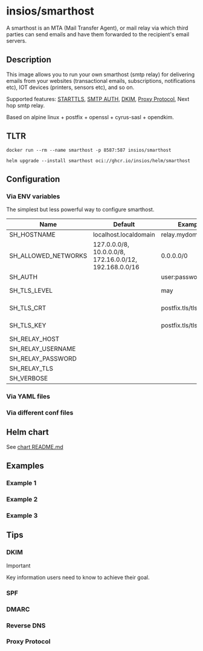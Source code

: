 # insios/smarthost

A smarthost is an MTA (Mail Transfer Agent), or mail relay via which third
parties can send emails and have them forwarded to the recipient's email
servers.

## Description

This image allows you to run your own smarthost (smtp relay) for delivering
emails from your websites (transactional emails, subscriptions, notifications
etc), IOT devices (printers, sensors etc), and so on.

Supported features:
    [STARTTLS](https://en.wikipedia.org/wiki/STARTTLS),
    [SMTP AUTH](https://en.wikipedia.org/wiki/SMTP_Authentication),
    [DKIM](https://en.wikipedia.org/wiki/DomainKeys_Identified_Mail),
    [Proxy Protocol](https://www.haproxy.org/download/1.8/doc/proxy-protocol.txt),
    Next hop smtp relay.

Based on alpine linux + postfix + openssl + cyrus-sasl + opendkim.

## TLTR

```shell
docker run --rm --name smarthost -p 8587:587 insios/smarthost
```

```shell
helm upgrade --install smarthost oci://ghcr.io/insios/helm/smarthost
```

## Configuration

### Via ENV variables

The simplest but less powerful way to configure smarthost.

<table>
    <thead>
        <tr>
            <th>Name</th>
            <th>Default</th>
            <th>Example</th>
            <th>Description</th>
        </tr>
    </thead>
    <tbody>
        <tr>
            <td>SH_HOSTNAME</td>
            <td>localhost.localdomain</td>
            <td>relay.mydomain.com</td>
            <td></td>
        </tr>
        <tr>
            <td>SH_ALLOWED_NETWORKS</td>
            <td>127.0.0.0/8, 10.0.0.0/8, 172.16.0.0/12, 192.168.0.0/16</td>
            <td>0.0.0.0/0</td>
            <td></td>
        </tr>
        <tr>
            <td>SH_AUTH</td>
            <td></td>
            <td>user:password</td>
            <td></td>
        </tr>
        <tr>
            <td>SH_TLS_LEVEL</td>
            <td></td>
            <td>may</td>
            <td>`may` or `encrypt`</td>
        </tr>
        <tr>
            <td>SH_TLS_CRT</td>
            <td></td>
            <td>postfix.tls/tls.crt</td>
            <td>relative to /etc/smarthost</td>
        </tr>
        <tr>
            <td>SH_TLS_KEY</td>
            <td></td>
            <td>postfix.tls/tls.key</td>
            <td>relative to /etc/smarthost</td>
        </tr>
        <tr>
            <td>SH_RELAY_HOST</td>
            <td></td>
            <td></td>
            <td></td>
        </tr>
        <tr>
            <td>SH_RELAY_USERNAME</td>
            <td></td>
            <td></td>
            <td></td>
        </tr>
        <tr>
            <td>SH_RELAY_PASSWORD</td>
            <td></td>
            <td></td>
            <td></td>
        </tr>
        <tr>
            <td>SH_RELAY_TLS</td>
            <td></td>
            <td></td>
            <td></td>
        </tr>
        <tr>
            <td>SH_VERBOSE</td>
            <td></td>
            <td></td>
            <td></td>
        </tr>
    </tbody>
</table>

### Via YAML files

### Via different conf files

## Helm chart

See [chart README.md](chart)

## Examples

### Example 1

### Example 2

### Example 3

## Tips

### DKIM

> [!IMPORTANT]
> Key information users need to know to achieve their goal.

### SPF

### DMARC

### Reverse DNS

### Proxy Protocol
